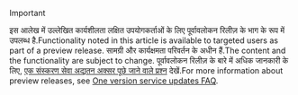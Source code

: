 > [!IMPORTANT]
> <span data-ttu-id="87cbe-101">इस आलेख में उल्लेखित कार्यशीलता लक्षित उपयोगकर्ताओं के लिए पूर्वावलोकन रिलीज़ के भाग के रूप में उपलब्ध है.</span><span class="sxs-lookup"><span data-stu-id="87cbe-101">Functionality noted in this article is available to targeted users as part of a preview release.</span></span> <span data-ttu-id="87cbe-102">सामग्री और कार्यक्षमता परिवर्तन के अधीन हैं.</span><span class="sxs-lookup"><span data-stu-id="87cbe-102">The content and the functionality are subject to change.</span></span> <span data-ttu-id="87cbe-103">पूर्वावलोकन रिलीज़ के बारे में अधिक जानकारी के लिए, [एक संस्करण सेवा अद्यतन अक्सर पूछे जाने वाले प्रश्न](https://docs.microsoft.com/dynamics365/unified-operations/fin-and-ops/get-started/one-version) देखें.</span><span class="sxs-lookup"><span data-stu-id="87cbe-103">For more information about preview releases, see [One version service updates FAQ](https://docs.microsoft.com/dynamics365/unified-operations/fin-and-ops/get-started/one-version).</span></span>
